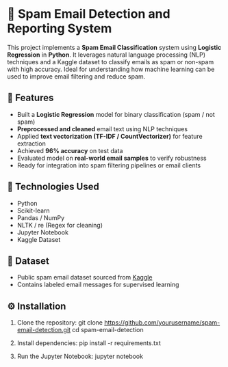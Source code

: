 # 📧 Spam Email Detection and Reporting System

This project implements a **Spam Email Classification** system using **Logistic Regression** in **Python**. It leverages natural language processing (NLP) techniques and a Kaggle dataset to classify emails as spam or non-spam with high accuracy. Ideal for understanding how machine learning can be used to improve email filtering and reduce spam.

## 🚀 Features

- Built a **Logistic Regression** model for binary classification (spam / not spam)
- **Preprocessed and cleaned** email text using NLP techniques
- Applied **text vectorization (TF-IDF / CountVectorizer)** for feature extraction
- Achieved **96% accuracy** on test data
- Evaluated model on **real-world email samples** to verify robustness
- Ready for integration into spam filtering pipelines or email clients

## 🧠 Technologies Used

- Python
- Scikit-learn
- Pandas / NumPy
- NLTK / re (Regex for cleaning)
- Jupyter Notebook
- Kaggle Dataset

## 📂 Dataset

- Public spam email dataset sourced from [Kaggle](https://www.kaggle.com/)
- Contains labeled email messages for supervised learning

## ⚙️ Installation

1. Clone the repository:
   git clone https://github.com/yourusername/spam-email-detection.git
   cd spam-email-detection
   
3. Install dependencies:
   pip install -r requirements.txt
   
5. Run the Jupyter Notebook:
   jupyter notebook
